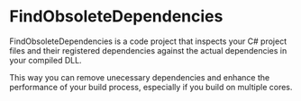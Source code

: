 # FindObsoleteDependencies

FindObsoleteDependencies is a code project that inspects your C# project files and their registered dependencies against the actual dependencies in your compiled DLL.

This way you can remove unecessary dependencies and enhance the performance of your build process, especially if you build on multiple cores.